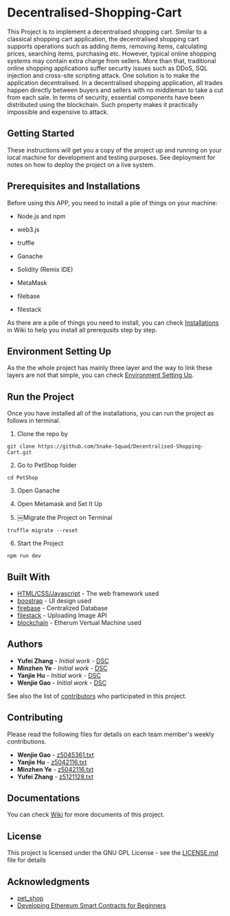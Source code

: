 # Decentralised-Shopping-Cart

This Project is to implement a decentralised shopping cart. Similar to a classical shopping cart application, the decentralised shopping cart supports operations such as adding items, removing items, calculating prices, searching items, purchasing etc. However, typical online shopping systems may contain extra charge from sellers. More than that, traditional online shopping applications suffer security issues such as DDoS, SQL injection and cross-site scripting attack. One solution is to make the application decentralised. In a decentralised shopping application, all trades happen directly between buyers and sellers with no middleman to take a cut from each sale. In terms of security, essential components have been distributed using the blockchain. Such property makes it practically impossible and expensive to attack.

## Getting Started

These instructions will get you a copy of the project up and running on your local machine for development and testing purposes. See deployment for notes on how to deploy the project on a live system.

## Prerequisites and Installations

Before using this APP, you need to install a plie of things on your machine:

* Node.js and npm

* web3.js

* truffle

* Ganache

* Solidity (Remix IDE)

* MetaMask

* filebase

* filestack

As there are a pile of things you need to install, you can check [Installations](https://github.com/Snake-Squad/Decentralised-Shopping-Cart/wiki/Installations) in Wiki to help you install all prerequsits step by step.

## Environment Setting Up

As the the whole project has mainly three layer and the way to link these layers are not that simple, you can check [Environment Setting Up](https://github.com/Snake-Squad/Decentralised-Shopping-Cart/blob/master/ForWiki/Setting%20Up%20Environment.pdf).

## Run the Project 

Once you have installed all of the installations, you can run the project as follows in terminal.

1. Clone the repo by

```
git clone https://github.com/Snake-Squad/Decentralised-Shopping-Cart.git
```

2. Go to PetShop folder

```
cd PetShop
```

3. Open Ganache

4. Open Metamask and Set It Up

5. ￼Migrate the Project on Terminal

```
truffle migrate --reset
```

6. Start the Project

```
npm run dev
```

## Built With

* [HTML/CSS/Javascript](https://www.w3schools.com/) - The web framework used
* [boostrap](https://getbootstrap.com/) - UI design used
* [firebase](https://firebase.google.com/) - Centralized Database
* [filestack](https://www.filestack.com/) - Uploading Image API
* [blockchain](https://en.wikipedia.org/wiki/Blockchain) - Etherum Vertual Machine used

## Authors

* **Yufei Zhang** - *Initial work* - [DSC](https://github.com/Snake-Squad/Decentralised-Shopping-Cart/)
* **Minzhen Ye** - *Initial work* - [DSC](https://github.com/Snake-Squad/Decentralised-Shopping-Cart/)
* **Yanjie Hu** - *Initial work* - [DSC](https://github.com/Snake-Squad/Decentralised-Shopping-Cart/)
* **Wenjie Gao** - *Initial work* - [DSC](https://github.com/Snake-Squad/Decentralised-Shopping-Cart/)

See also the list of [contributors](https://github.com/Snake-Squad/Decentralised-Shopping-Cart/contributors) who participated in this project.

## Contributing

Please read the following files for details on each team member's weekly contributions.

* **Wenjie Gao** - [z5045361.txt](https://github.com/Snake-Squad/Decentralised-Shopping-Cart/tree/master/Diaries/z5045361.txt)
* **Yanjie Hu** - [z5042116.txt](https://github.com/Snake-Squad/Decentralised-Shopping-Cart/tree/master/Diaries/z5097732.txt)
* **Minzhen Ye** - [z5042116.txt](https://github.com/Snake-Squad/Decentralised-Shopping-Cart/tree/master/Diaries/z5042116.txt)
* **Yufei Zhang** - [z5121128.txt](https://github.com/Snake-Squad/Decentralised-Shopping-Cart/tree/master/Diaries/z5121128.txt)

## Documentations

You can check [Wiki](https://github.com/Snake-Squad/Decentralised-Shopping-Cart/wiki) for more documents of this project.

## License

This project is licensed under the GNU GPL License - see the [LICENSE.md](LICENSE.md) file for details

## Acknowledgments

* [pet_shop](http://truffleframework.com/tutorials/pet-shop)
* [Developing Ethereum Smart Contracts for Beginners](https://coursetro.com/courses/20/Developing-Ethereum-Smart-Contracts-for-Beginners)
